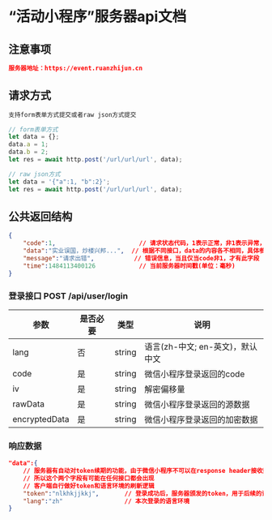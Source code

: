 # “活动小程序”服务器api文档

## 注意事项
```json
服务器地址：https://event.ruanzhijun.cn
```

## 请求方式
```javascript
支持form表单方式提交或者raw json方式提交

// form表单方式
let data = {};
data.a = 1;
data.b = 2;
let res = await http.post('/url/url/url', data);

// raw json方式
let data = '{"a":1, "b":2}';
let res = await http.post('/url/url/url', data);
```

## 公共返回结构
```json
{	
	"code":1,						// 请求状态代码，1表示正常，非1表示异常，具体参考message
	"data":"实业误国，炒楼兴邦...",	// 根据不同接口，data的内容各不相同，具体参考各接口的文档
	"message":"请求出错",			// 错误信息，当且仅当code非1，才有此字段
	"time":1484113400126			// 当前服务器时间戳(单位：毫秒)
}
```

### 登录接口  POST   /api/user/login

参数			|是否必要		|类型			|说明
--				|--				|--				|--
lang			|否				|string			|语言(zh-中文; en-英文)，默认中文
code			|是				|string			|微信小程序登录返回的code
iv 				|是				|string			|解密偏移量
rawData			|是				|string			|微信小程序登录返回的源数据
encryptedData	|是				|string			|微信小程序登录返回的加密数据

### 响应数据
```json
"data":{
	// 服务器有自动对token续期的功能，由于微信小程序不可以在response header接收数据
	// 所以这个两个字段有可能在任何接口都会出现
	// 客户端自行做好token和语言环境的刷新逻辑
	"token":"nlkhkjjkkj",		// 登录成功后，服务器颁发的token，用于后续的请求
	"lang":"zh"					// 本次登录的语言环境
}
```
